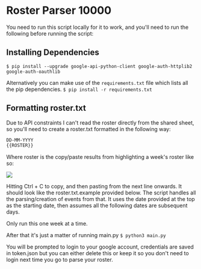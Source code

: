 # Roster Parser 10000

You need to run this script locally for it to work, and you'll need to run the following before running the script:

## Installing Dependencies
`$ pip install --upgrade google-api-python-client google-auth-httplib2 google-auth-oauthlib`

Alternatively you can make use of the `requirements.txt` file which lists all the pip dependencies. 
`$ pip install -r requirements.txt`

## Formatting roster.txt
Due to API constraints I can't read the roster directly from the shared sheet, so you'll need to create a roster.txt formatted in the following way:
```txt
DD-MM-YYYY
{{ROSTER}}
```

Where roster is the copy/paste results from highlighting a week's roster like so:

![](https://cdn.paradaux.io/img/5scwi.png)

Hitting Ctrl + C to copy, and then pasting from the next line onwards. It should look like the roster.txt.example provided below. The script handles all the parsing/creation of events from that. It uses the date provided at the top as the starting date, then assumes all the following dates are subsequent days. 

Only run this one week at a time.

After that it's just a matter of running main.py
`$ python3 main.py`

You will be prompted to login to your google account, credentials are saved in token.json but you can either delete this or keep it so you don't need to login next time you go to parse your roster.